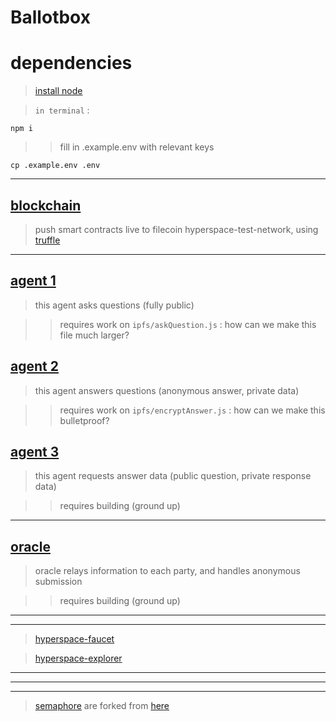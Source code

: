 # Ballotbox

# dependencies

> [install node](https://nodejs.org/en/download/package-manager/)

> `in terminal` : 

```
npm i
```

> > fill in .example.env with relevant keys

```
cp .example.env .env
```

-----

## [blockchain](./blockchain/)

> push smart contracts live to filecoin hyperspace-test-network, using [truffle](https://trufflesuite.com/)

-----

## [agent 1](./agent1/)

> this agent asks questions (fully public)

> > requires work on `ipfs/askQuestion.js` : how can we make this file much larger?

## [agent 2](./agent2/)

> this agent answers questions (anonymous answer, private data)

> > requires work on `ipfs/encryptAnswer.js` : how can we make this bulletproof?

## [agent 3](./agent3/)

> this agent requests answer data (public question, private response data)

> > requires building (ground up)

-----

## [oracle](./oracle/)

> oracle relays information to each party, and handles anonymous submission

> > requires building (ground up)

-----
-----

 > [hyperspace-faucet](https://hyperspace.yoga/#faucet)

 > [hyperspace-explorer](https://hyperspace.filfox.info/)

-----
-----
-----

> [semaphore](./blockchain/contracts//semaphore/) are forked from [here](https://github.com/hadzija7/ZKVoting/tree/main/contracts/contracts)